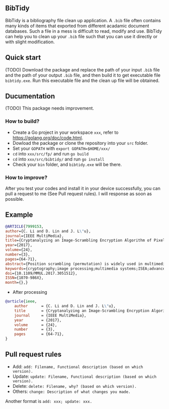 ## BibTidy
BibTidy is a bibliography file clean up application. A `.bib` file often contains many kinds of items that exported from different acadamic document databases. Such a file in a mess is difficult to read, modify and use. BibTidy can help you to clean up your `.bib` file such that you can use it directly or with slight modification.

## Quick start
(TODO) Download the package and replace the path of your input `.bib` file and the path of your output `.bib` file, and then build it to get executable file `bibtidy.exe`. Run this executable file and the clean up file will be obtained.

## Ducumentation
(TODO) This package needs improvement.

### How to build?
- Create a Go project in your workspace `xxx`, refer to https://golang.org/doc/code.html.
- Dowload the package or clone the repository into your `src` folder.
- Set your `GOPATH` with `export GOPATH=$HOME/xxx/`
- `cd` into `xxx/src/fp/` and run `go build`
- `cd` into `xxx/src/bibtidy/` and run `go install`
- Check your `bin` folder, and `bibtidy.exe` will be there.

### How to improve?
After you test your codes and install it in your device successfully, you can pull a request to me (See Pull request rules). I will response as soon as possible.

## Example

```bib
@ARTICLE{7999153, 
author={C. Li and D. Lin and J. L\"u}, 
journal={IEEE MultiMedia}, 
title={Cryptanalyzing an Image-Scrambling Encryption Algorithm of Pixel Bits}, 
year={2017}, 
volume={24}, 
number={3}, 
pages={64-71}, 
abstract={Position scrambling (permutation) is widely used in multimedia encryption schemes and some international encryption standards, such as the Data Encryption Standard and the Advanced Encryption Standard. In this article, the authors re-evaluate the security of a typical image-scrambling encryption algorithm (ISEA). Using the internal correlation remaining in the cipher image, they disclose important visual information of the corresponding plain image in a ciphertext-only attack scenario. Furthermore, they found that the real scrambling domain - the position-scrambling scope of ISEA's scrambled elements - can be used to support an efficient known or chosen-plaintext attack on it. Detailed experimental results have verified these points and demonstrate that some advanced multimedia processing techniques can facilitate the cryptanalysis of multimedia encryption algorithms.}, 
keywords={cryptography;image processing;multimedia systems;ISEA;advanced encryption standard;chosen-plaintext attack;cipher image;ciphertext-only attack scenario;cryptanalysis;data encryption standard;image-scrambling encryption algorithm security;internal correlation;international encryption standards;multimedia encryption schemes;multimedia processing techniques;permutation;pixel bits;position scrambling;position-scrambling scope;visual information;Algorithm design and analysis;Ciphers;Cryptography;Encryption;Image processing;Mathematical model;Multimedia communication;Visualization;ciphertext-only attack;cryptanalysis;cryptography;graphics;image encryption;known-plaintext attack;multimedia;security;template matching}, 
doi={10.1109/MMUL.2017.3051512}, 
ISSN={1070-986X}, 
month={},}
```
- After processing

```bib
@article{ieee,
	author		= {C. Li and D. Lin and J. L\"u},
	title		= {Cryptanalyzing an Image-Scrambling Encryption Algorithm of Pixel Bits},
	journal		= {IEEE MultiMedia},
	year		= {2017},
	volume		= {24},
	number		= {3},
	pages		= {64-71},
}
```

## Pull request rules

- Add:     `add: Filename, Functional description (based on which version).`
- Update:  `update: Filename, Functional description (based on which version).`
- Delete:  `delete: Filename, why? (based on which version).`
- Others:  `change: Description of what changes you made.`

Another format is `add: xxx; update: xxx.`